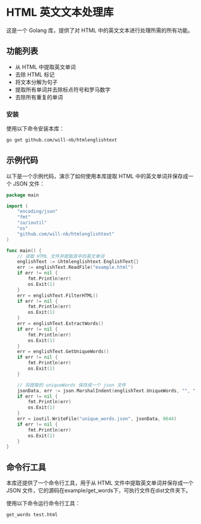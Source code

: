# HTML 英文文本处理库

这是一个 Golang 库，提供了对 HTML 中的英文文本进行处理所需的所有功能。

## 功能列表

- 从 HTML 中提取英文单词
- 去除 HTML 标记
- 将文本分解为句子
- 提取所有单词并去除标点符号和罗马数字
- 去除所有重复的单词


### 安装

使用以下命令安装本库：

```bash
go get github.com/will-nb/htmlenglishtext
```
## 示例代码
以下是一个示例代码，演示了如何使用本库提取 HTML 中的英文单词并保存成一个 JSON 文件：
```go
package main

import (
    "encoding/json"
    "fmt"
    "io/ioutil"
    "os"
    "github.com/will-nb/htmlenglishtext"
)

func main() {
    // 读取 HTML 文件并提取其中的英文单词
    englishText := &htmlenglishtext.EnglishText{}
    err := englishText.ReadFile("example.html")
    if err != nil {
        fmt.Println(err)
        os.Exit(1)
    }
    err = englishText.FilterHTML()
    if err != nil {
        fmt.Println(err)
        os.Exit(1)
    }
    err = englishText.ExtractWords()
    if err != nil {
        fmt.Println(err)
        os.Exit(1)
    }
    err = englishText.GetUniqueWords()
    if err != nil {
        fmt.Println(err)
        os.Exit(1)
    }

    // 将提取的 uniqueWords 保存成一个 json 文件
    jsonData, err := json.MarshalIndent(englishText.UniqueWords, "", "  ")
    if err != nil {
        fmt.Println(err)
        os.Exit(1)
    }
    err = ioutil.WriteFile("unique_words.json", jsonData, 0644)
    if err != nil {
        fmt.Println(err)
        os.Exit(1)
    }
}
```

## 命令行工具
本库还提供了一个命令行工具，用于从 HTML 文件中提取英文单词并保存成一个 JSON 文件，它的源码在example/get_words下，可执行文件在dist文件夹下。

使用以下命令运行命令行工具：
```shell
get_words test.html
```